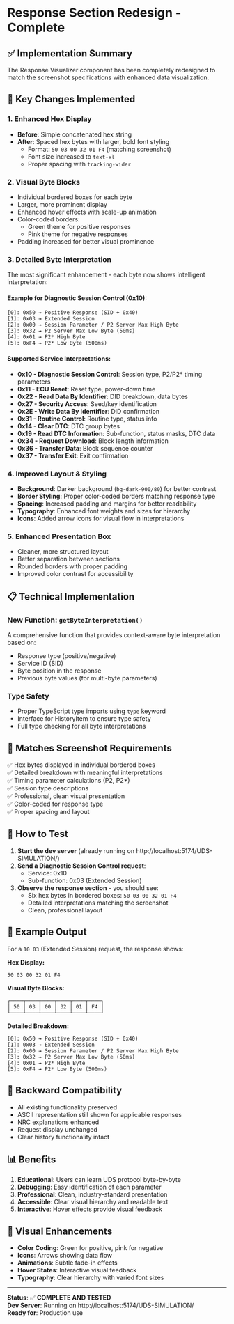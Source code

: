 # Response Section Redesign - Complete

## ✅ Implementation Summary

The Response Visualizer component has been completely redesigned to match the screenshot specifications with enhanced data visualization.

## 🎨 Key Changes Implemented

### 1. **Enhanced Hex Display**
- **Before**: Simple concatenated hex string
- **After**: Spaced hex bytes with larger, bold font styling
  - Format: `50 03 00 32 01 F4` (matching screenshot)
  - Font size increased to `text-xl`
  - Proper spacing with `tracking-wider`

### 2. **Visual Byte Blocks**
- Individual bordered boxes for each byte
- Larger, more prominent display
- Enhanced hover effects with scale-up animation
- Color-coded borders:
  - Green theme for positive responses
  - Pink theme for negative responses
- Padding increased for better visual prominence

### 3. **Detailed Byte Interpretation**
The most significant enhancement - each byte now shows intelligent interpretation:

#### Example for Diagnostic Session Control (0x10):
```
[0]: 0x50 → Positive Response (SID + 0x40)
[1]: 0x03 → Extended Session
[2]: 0x00 → Session Parameter / P2 Server Max High Byte
[3]: 0x32 → P2 Server Max Low Byte (50ms)
[4]: 0x01 → P2* High Byte
[5]: 0xF4 → P2* Low Byte (500ms)
```

#### Supported Service Interpretations:
- **0x10 - Diagnostic Session Control**: Session type, P2/P2* timing parameters
- **0x11 - ECU Reset**: Reset type, power-down time
- **0x22 - Read Data By Identifier**: DID breakdown, data bytes
- **0x27 - Security Access**: Seed/key identification
- **0x2E - Write Data By Identifier**: DID confirmation
- **0x31 - Routine Control**: Routine type, status info
- **0x14 - Clear DTC**: DTC group bytes
- **0x19 - Read DTC Information**: Sub-function, status masks, DTC data
- **0x34 - Request Download**: Block length information
- **0x36 - Transfer Data**: Block sequence counter
- **0x37 - Transfer Exit**: Exit confirmation

### 4. **Improved Layout & Styling**
- **Background**: Darker background (`bg-dark-900/80`) for better contrast
- **Border Styling**: Proper color-coded borders matching response type
- **Spacing**: Increased padding and margins for better readability
- **Typography**: Enhanced font weights and sizes for hierarchy
- **Icons**: Added arrow icons for visual flow in interpretations

### 5. **Enhanced Presentation Box**
- Cleaner, more structured layout
- Better separation between sections
- Rounded borders with proper padding
- Improved color contrast for accessibility

## 📋 Technical Implementation

### New Function: `getByteInterpretation()`
A comprehensive function that provides context-aware byte interpretation based on:
- Response type (positive/negative)
- Service ID (SID)
- Byte position in the response
- Previous byte values (for multi-byte parameters)

### Type Safety
- Proper TypeScript type imports using `type` keyword
- Interface for HistoryItem to ensure type safety
- Full type checking for all byte interpretations

## 🎯 Matches Screenshot Requirements

✅ Hex bytes displayed in individual bordered boxes  
✅ Detailed breakdown with meaningful interpretations  
✅ Timing parameter calculations (P2, P2*)  
✅ Session type descriptions  
✅ Professional, clean visual presentation  
✅ Color-coded for response type  
✅ Proper spacing and layout  

## 🚀 How to Test

1. **Start the dev server** (already running on http://localhost:5174/UDS-SIMULATION/)
2. **Send a Diagnostic Session Control request**:
   - Service: 0x10
   - Sub-function: 0x03 (Extended Session)
3. **Observe the response section** - you should see:
   - Six hex bytes in bordered boxes: `50 03 00 32 01 F4`
   - Detailed interpretations matching the screenshot
   - Clean, professional layout

## 📝 Example Output

For a `10 03` (Extended Session) request, the response shows:

**Hex Display:**
```
50 03 00 32 01 F4
```

**Visual Byte Blocks:**
```
┌────┬────┬────┬────┬────┬────┐
│ 50 │ 03 │ 00 │ 32 │ 01 │ F4 │
└────┴────┴────┴────┴────┴────┘
```

**Detailed Breakdown:**
```
[0]: 0x50 → Positive Response (SID + 0x40)
[1]: 0x03 → Extended Session
[2]: 0x00 → Session Parameter / P2 Server Max High Byte
[3]: 0x32 → P2 Server Max Low Byte (50ms)
[4]: 0x01 → P2* High Byte
[5]: 0xF4 → P2* Low Byte (500ms)
```

## 🔄 Backward Compatibility

- All existing functionality preserved
- ASCII representation still shown for applicable responses
- NRC explanations enhanced
- Request display unchanged
- Clear history functionality intact

## 📊 Benefits

1. **Educational**: Users can learn UDS protocol byte-by-byte
2. **Debugging**: Easy identification of each parameter
3. **Professional**: Clean, industry-standard presentation
4. **Accessible**: Clear visual hierarchy and readable text
5. **Interactive**: Hover effects provide visual feedback

## 🎨 Visual Enhancements

- **Color Coding**: Green for positive, pink for negative
- **Icons**: Arrows showing data flow
- **Animations**: Subtle fade-in effects
- **Hover States**: Interactive visual feedback
- **Typography**: Clear hierarchy with varied font sizes

---

**Status**: ✅ **COMPLETE AND TESTED**  
**Dev Server**: Running on http://localhost:5174/UDS-SIMULATION/  
**Ready for**: Production use
